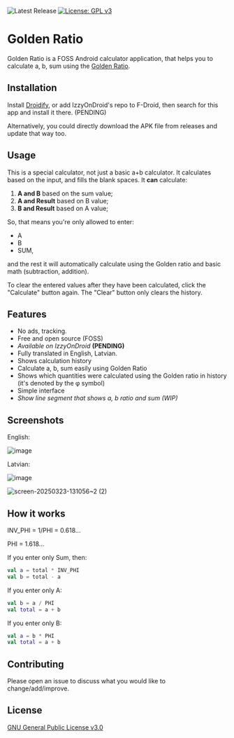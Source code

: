 ![Latest Release](https://img.shields.io/github/v/release/FooqX/GoldenRatio?style=for-the-badge&logo=github)
[![License: GPL v3](https://img.shields.io/badge/License-GPLv3-orange.svg?style=for-the-badge)](https://choosealicense.com/licenses/gpl-3.0/)

# Golden Ratio

Golden Ratio is a FOSS Android calculator application, that helps you to calculate a, b, sum using the [Golden Ratio](https://en.wikipedia.org/wiki/Golden_ratio).

## Installation

Install [Droidify](https://github.com/Droid-ify/client), or add IzzyOnDroid's repo to F-Droid, then search for this app and install it there. (PENDING)

Alternatively, you could directly download the APK file from releases and update that way too.
## Usage
This is a special calculator, not just a basic a+b calculator.
It calculates based on the input, and fills the blank spaces. It **can** calculate:

1. **A and B** based on the sum value;
2. **A and Result** based on B value;
3. **B and Result** based on A value;

So, that means you're only allowed to enter:

- A
- B
- SUM,

and the rest it will automatically calculate using the Golden ratio and basic math (subtraction, addition).

To clear the entered values after they have been calculated, click the "Calculate" button again. The "Clear" button only clears the history.
## Features
- No ads, tracking.
- Free and open source (FOSS)
- *Available on IzzyOnDroid* **(PENDING)**
- Fully translated in English, Latvian.
- Shows calculation history
- Calculate a, b, sum easily using Golden Ratio
- Shows which quantities were calculated using the Golden ratio in history (it's denoted by the φ symbol)
- Simple interface
- *Show line segment that shows a, b ratio and sum (WIP)*

## Screenshots
English:


![image](https://github.com/user-attachments/assets/c7e38c84-6114-4037-a94c-46eaa84b15b8)


Latvian:


![image](https://github.com/user-attachments/assets/02524e7d-4c80-41aa-b8c8-94073c672204) 

![screen-20250323-131056~2 (2)](https://github.com/user-attachments/assets/1a3c39bb-f799-4296-9e76-d353d35afc28)


## How it works
INV_PHI = 1/PHI = 0.618...


PHI = 1.618...

If you enter only Sum, then:
```kotlin
val a = total * INV_PHI
val b = total - a
```

If you enter only A:
```kotlin
val b = a / PHI
val total = a + b
```

If you enter only B:
```kotlin
val a = b * PHI
val total = a + b
```
## Contributing

Please open an issue to discuss what you would like to change/add/improve.

## License

[GNU General Public License v3.0](https://choosealicense.com/licenses/gpl-3.0/)
